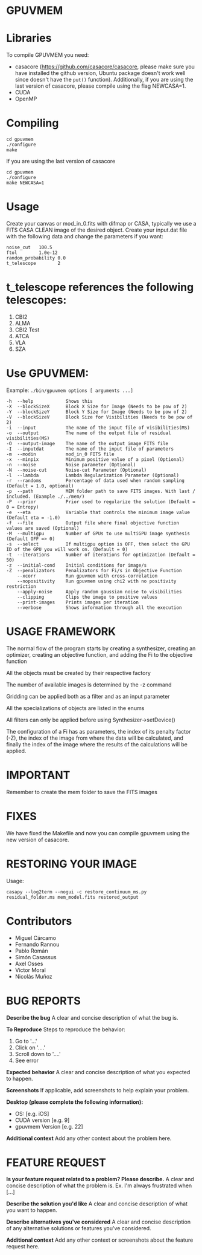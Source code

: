 # GPUVMEM

# Libraries

To compile GPUVMEM you need:

- casacore (https://github.com/casacore/casacore, please make sure you have installed the github version, Ubuntu package doesn't work well since doesn't have the `put()` function). Additionally, if you are using the last version of casacore, please compile using the flag NEWCASA=1.
- CUDA
- OpenMP

# Compiling
```
cd gpuvmem
./configure
make
```

If you are using the last version of casacore
 ```
cd gpuvmem
./configure
make NEWCASA=1
```

# Usage

Create your canvas or mod_in_0.fits with difmap or CASA, typically we use a FITS CASA CLEAN image of the desired object.
Create your input.dat file with the following data and change the parameters if you want:

```
noise_cut	100.5
ftol		1.0e-12
random_probability 0.0
t_telescope        2
```
# t_telescope references the following telescopes:

1. CBI2
2. ALMA
3. CBI2 Test
4. ATCA
5. VLA
6. SZA


# Use GPUVMEM:

Example: `./bin/gpuvmem options [ arguments ...]`
```
-h  --help            Shows this
-X  --blockSizeX      Block X Size for Image (Needs to be pow of 2)
-Y  --blockSizeY      Block Y Size for Image (Needs to be pow of 2)
-V  --blockSizeV      Block Size for Visibilities (Needs to be pow of 2)
-i  --input           The name of the input file of visibilities(MS)
-o  --output          The name of the output file of residual visibilities(MS)
-O  --output-image    The name of the output image FITS file
-I  --inputdat        The name of the input file of parameters
-m  --modin           mod_in_0 FITS file
-x  --minpix          Minimum positive value of a pixel (Optional)
-n  --noise           Noise parameter (Optional)
-N  --noise-cut       Noise-cut Parameter (Optional)
-l  --lambda          Lambda Regularization Parameter (Optional)
-r  --randoms         Percentage of data used when random sampling (Default = 1.0, optional)
-p  --path            MEM folder path to save FITS images. With last / included. (Example ./../mem/)
-P  --prior           Prior used to regularize the solution (Default = 0 = Entropy)
-e  --eta             Variable that controls the minimum image value (Default eta = -1.0)
-f  --file            Output file where final objective function values are saved (Optional)
-M  --multigpu        Number of GPUs to use multiGPU image synthesis (Default OFF => 0)
-s  --select          If multigpu option is OFF, then select the GPU ID of the GPU you will work on. (Default = 0)
-t  --iterations      Number of iterations for optimization (Default = 50)
-z  --initial-cond    Initial conditions for image/s
-Z  --penalizators    Penalizators for Fi/s in Objective Function
    --xcorr           Run gpuvmem with cross-correlation
    --nopositivity    Run gpuvmem using chi2 with no positivity restriction
    --apply-noise     Apply random gaussian noise to visibilities
    --clipping        Clips the image to positive values
    --print-images    Prints images per iteration
    --verbose         Shows information through all the execution
```
# USAGE FRAMEWORK

The normal flow of the program starts by creating a synthesizer, creating an optimizer, creating an objective function, and adding the Fi to the objective function

All the objects must be created by their respective factory

The number of available images is determined by the -z command

Gridding can be applied both as a filter and as an input parameter

All the specializations of objects are listed in the enums

All filters can only be applied before using Synthesizer->setDevice()

The configuration of a Fi has as parameters, the index of its penalty factor (-Z), the index of the image from where the data will be calculated, and finally the index of the image where the results of the calculations will be applied.

# IMPORTANT

Remember to create the mem folder to save the FITS images

# FIXES

We have fixed the Makefile and now you can compile gpuvmem using the new version of casacore.

# RESTORING YOUR IMAGE

Usage:

`casapy --log2term --nogui -c restore_continuum_ms.py residual_folder.ms mem_model.fits restored_output`

# Contributors

- Miguel Cárcamo
- Fernando Rannou
- Pablo Román
- Simón Casassus
- Axel Osses
- Victor Moral
- Nicolás Muñoz

# BUG REPORTS

**Describe the bug**
A clear and concise description of what the bug is.

**To Reproduce**
Steps to reproduce the behavior:
1. Go to '...'
2. Click on '....'
3. Scroll down to '....'
4. See error

**Expected behavior**
A clear and concise description of what you expected to happen.

**Screenshots**
If applicable, add screenshots to help explain your problem.

**Desktop (please complete the following information):**
 - OS: [e.g. iOS]
 - CUDA version [e.g. 9]
 - gpuvmem Version [e.g. 22]

**Additional context**
Add any other context about the problem here.

# FEATURE REQUEST

**Is your feature request related to a problem? Please describe.**
A clear and concise description of what the problem is. Ex. I'm always frustrated when [...]

**Describe the solution you'd like**
A clear and concise description of what you want to happen.

**Describe alternatives you've considered**
A clear and concise description of any alternative solutions or features you've considered.

**Additional context**
Add any other context or screenshots about the feature request here.
